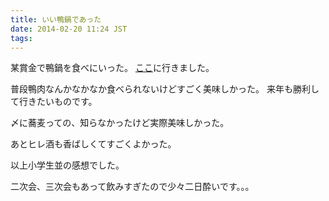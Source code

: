 ```yaml
---
title: いい鴨鍋であった
date: 2014-02-20 11:24 JST
tags:
---
```


某賞金で鴨鍋を食べにいった。
[ここ](https://ja.foursquare.com/nonamea774/checkin/53047cac498ea89d33444d6f)に行きました。

普段鴨肉なんかなかなか食べられないけどすごく美味しかった。
来年も勝利して行きたいものです。

〆に蕎麦っての、知らなかったけど実際美味しかった。

あとヒレ酒も香ばしくてすごくよかった。

以上小学生並の感想でした。

二次会、三次会もあって飲みすぎたので少々二日酔いです。。。

